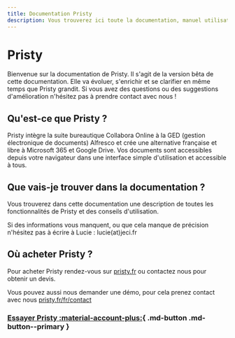 ```yaml
---
title: Documentation Pristy
description: Vous trouverez ici toute la documentation, manuel utilisateur, pour l'utilisation de Pristy. Vous êtes débutants ? On part du début. Vous êtes avancé, il y a des conseils qui peuvent vous être utiles.
---
```


# Pristy

Bienvenue sur la documentation de Pristy.
Il s'agit de la version bêta de cette documentation. Elle va évoluer, s'enrichir et se clarifier en même temps que Pristy grandit. Si vous avez des questions ou des suggestions d'amélioration n'hésitez pas à prendre contact avec nous !

## Qu'est-ce que Pristy ?
Pristy intègre la suite bureautique Collabora Online à la GED (gestion électronique de documents) Alfresco et crée une alternative française et libre à Microsoft 365 et Google Drive. Vos documents sont accessibles depuis votre navigateur dans une interface simple d'utilisation et accessible à tous.

## Que vais-je trouver dans la documentation ?
Vous trouverez dans cette documentation une description de toutes les fonctionnalités de Pristy et des conseils d'utilisation.

Si des informations vous manquent, ou que cela manque de précision n'hésitez pas à écrire à Lucie : lucie(at)jeci.fr

## Où acheter Pristy ?

Pour acheter Pristy rendez-vous sur [pristy.fr](https://pristy.fr/fr/) ou contactez nous pour obtenir un devis.

Vous pouvez aussi nous demander une démo, pour cela prenez contact avec nous [pristy.fr/fr/contact](https://pristy.fr/fr/contact)


### [Essayer Pristy :material-account-plus:](https://pristy.fr/demo){ .md-button .md-button--primary }
